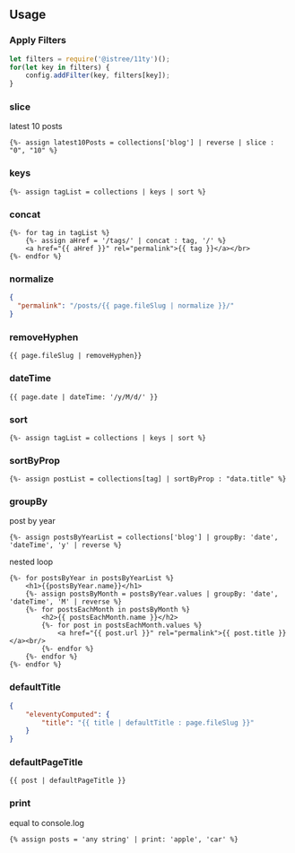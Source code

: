 ## Usage

### Apply Filters
```js
let filters = require('@istree/11ty')();
for(let key in filters) {
    config.addFilter(key, filters[key]);
}
```

### slice
latest 10 posts
```liquid
{%- assign latest10Posts = collections['blog'] | reverse | slice : "0", "10" %}
```

### keys
```liquid
{%- assign tagList = collections | keys | sort %}
```

### concat
```liquid
{%- for tag in tagList %}
    {%- assign aHref = '/tags/' | concat : tag, '/' %}
    <a href="{{ aHref }}" rel="permalink">{{ tag }}</a></br>
{%- endfor %}
```

### normalize
```json
{
  "permalink": "/posts/{{ page.fileSlug | normalize }}/"
}
```

### removeHyphen
```liquid
{{ page.fileSlug | removeHyphen}}
```

### dateTime
```liquid
{{ page.date | dateTime: '/y/M/d/' }}
```

### sort
```liquid
{%- assign tagList = collections | keys | sort %}
```

### sortByProp
```liquid
{%- assign postList = collections[tag] | sortByProp : "data.title" %}
```

### groupBy
post by year
```liquid
{%- assign postsByYearList = collections['blog'] | groupBy: 'date', 'dateTime', 'y' | reverse %}
```

nested loop
```liquid
{%- for postsByYear in postsByYearList %}
    <h1>{{postsByYear.name}}</h1>
    {%- assign postsByMonth = postsByYear.values | groupBy: 'date', 'dateTime', 'M' | reverse %}
    {%- for postsEachMonth in postsByMonth %}
        <h2>{{ postsEachMonth.name }}</h2>
        {%- for post in postsEachMonth.values %}
            <a href="{{ post.url }}" rel="permalink">{{ post.title }}</a><br/>
        {%- endfor %}
    {%- endfor %}
{%- endfor %}
```

### defaultTitle
```json
{
    "eleventyComputed": {
        "title": "{{ title | defaultTitle : page.fileSlug }}"
    }
}
```

### defaultPageTitle
```liquid
{{ post | defaultPageTitle }}
```

### print
equal to console.log
```liquid
{% assign posts = 'any string' | print: 'apple', 'car' %}
```
